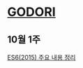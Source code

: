 # [GODORI](https://velog.io/@godori)

## 10월 1주
[ES6(2015) 주요 내용 정리](https://velog.io/@godori/ES6-%EC%A0%95%EB%A6%AC-vpjmrh6hhe)

